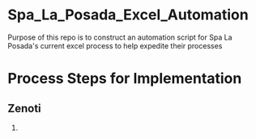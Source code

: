 # Spa_La_Posada_Excel_Automation
Purpose of this repo is to construct an automation script for Spa La Posada's current excel process to help expedite their processes

# Process Steps for Implementation
## Zenoti
1. 